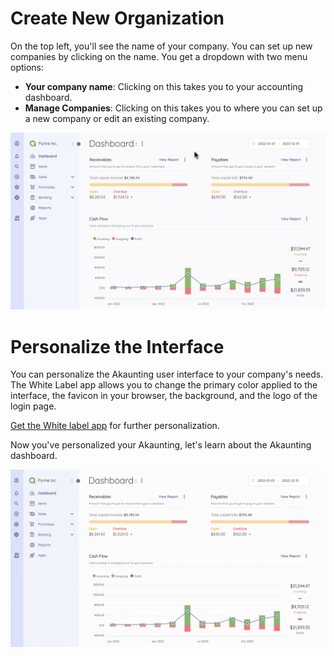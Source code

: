 Create New Organization
=========

On the top left, you'll see the name of your company. You can set up new companies by clicking on the name. You get a dropdown with two menu options:

- **Your company name**: Clicking on this takes you to your accounting dashboard.
- **Manage Companies**: Clicking on this takes you to where you can set up a new company or edit an existing company.

![Creating a new organization](_images/add-new-organization.gif)

Personalize the Interface
=========

You can personalize the Akaunting user interface to your company's needs. The White Label app allows you to change the primary color applied to the interface, the favicon in your browser, the background, and the logo of the login page.

[Get the White label app](https://akaunting.com/apps/white-label)  for further personalization.

Now you've personalized your Akaunting, let's learn about the Akaunting dashboard. 

![Personalize interface](_images/personalize-akaunting-interface.png)